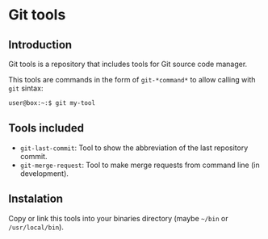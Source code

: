# Git tools #

## Introduction ##

Git tools is a repository that includes tools for Git source code manager.

This tools are commands in the form of `git-*command*` to allow calling with `git` sintax:

```bash
user@box:~:$ git my-tool
```
## Tools included ##

* `git-last-commit`: Tool to show the abbreviation of the last repository commit.
* `git-merge-request`: Tool to make merge requests from command line (in development).

## Instalation ##

Copy or link this tools into your binaries directory (maybe `~/bin` or `/usr/local/bin`).
